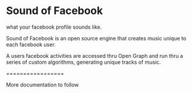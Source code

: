 Sound of Facebook
=================

what your facebook profile sounds like.

Sound of Facebook is an open source engine that creates music unique to each facebook user.   

A users facebook activities are accessed thru Open Graph and run thru a series of custom algorithms,
generating unique tracks of music.


=================

More documentation to follow
